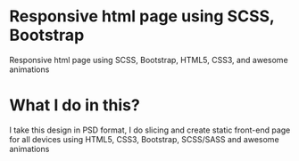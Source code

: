 # Responsive html page using SCSS, Bootstrap
Responsive html page using SCSS, Bootstrap, HTML5, CSS3, and awesome animations



# What I do in this?

I take this design in PSD format, I do slicing and create static front-end page for all devices using HTML5, CSS3, Bootstrap, SCSS/SASS and awesome animations
